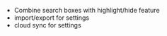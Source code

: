 - Combine search boxes with highlight/hide feature
- import/export for settings
- cloud sync for settings